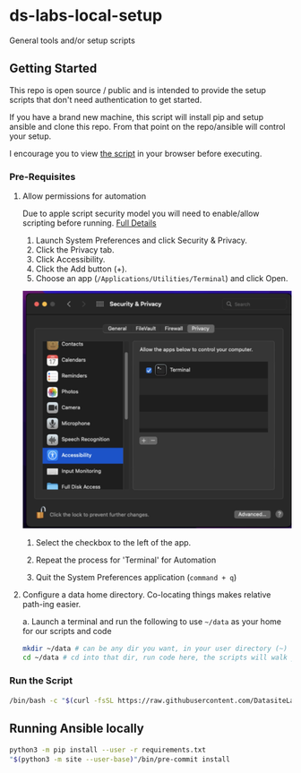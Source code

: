 # ds-labs-local-setup

General tools and/or setup scripts

## Getting Started

This repo is open source / public and is intended to provide the setup scripts that don't need authentication to get
started.

If you have a brand new machine, this script will install pip and setup ansible and clone this repo. From that point on the repo/ansible will control your setup.

I encourage you to view [the script](https://raw.githubusercontent.com/DatasiteLabs/ds-labs-local-setup/main/install.sh) in your browser before executing.

### Pre-Requisites

1. Allow permissions for automation

    Due to apple script security model you will need to enable/allow scripting before running. [Full Details](https://developer.apple.com/library/archive/documentation/LanguagesUtilities/Conceptual/MacAutomationScriptingGuide/AutomatetheUserInterface.html)

    1. Launch System Preferences and click Security & Privacy.
    1. Click the Privacy tab.
    1. Click Accessibility.
    1. Click the Add button (+).
    1. Choose an app (`/Applications/Utilities/Terminal`) and click Open.

      ![Script Editor Permissions Screen](./image/script-editor-permissions.jpg)

    1. Select the checkbox to the left of the app.
    1. Repeat the process for 'Terminal' for Automation

    1. Quit the System Preferences application (`command + q`)

1. Configure a data home directory. Co-locating things makes relative path-ing easier.

    a. Launch a terminal and run the following to use `~/data` as your home for our scripts and code

      ```bash
      mkdir ~/data # can be any dir you want, in your user directory (~)
      cd ~/data # cd into that dir, run code here, the scripts will walk you through
      ```

### Run the Script

  ```bash
  /bin/bash -c "$(curl -fsSL https://raw.githubusercontent.com/DatasiteLabs/ds-labs-local-setup/HEAD/install.sh)"
  ```

## Running Ansible locally

  ```bash
  python3 -m pip install --user -r requirements.txt
  "$(python3 -m site --user-base)"/bin/pre-commit install 
  ```
